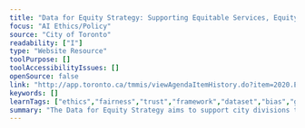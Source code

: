 ```yaml
---
title: "Data for Equity Strategy: Supporting Equitable Services, Equity Priorities, Performance Measurement and Accountability"
focus: "AI Ethics/Policy"
source: "City of Toronto"
readability: ["I"]
type: "Website Resource"
toolPurpose: []
toolAccessibilityIssues: []
openSource: false
link: "http://app.toronto.ca/tmmis/viewAgendaItemHistory.do?item=2020.EX18.6"
keywords: []
learnTags: ["ethics","fairness","trust","framework","dataset","bias","government"]
summary: "The Data for Equity Strategy aims to support city divisions to collect socio-demographic data and to analyze, use and apply disaggregated data to inform equitable program planning and service delivery.  "
---
```


